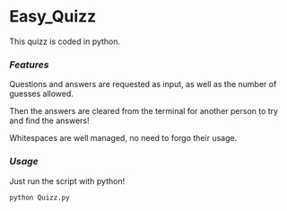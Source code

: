 # Easy_Quizz

This quizz is coded in python. 

### *Features*

Questions and answers are requested as input, as well as the number of guesses allowed.

Then the answers are cleared from the terminal for another person to try and find the answers!

Whitespaces are well managed, no need to forgo their usage.

### *Usage*

Just run the script with python! 

```python
python Quizz.py
```

